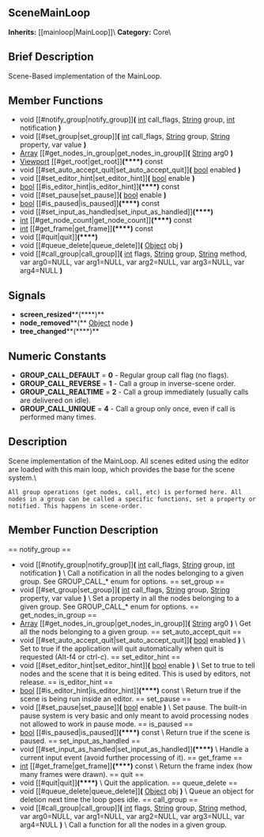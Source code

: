 ##  SceneMainLoop  
**Inherits:** [[mainloop|MainLoop]]\\
**Category:** Core\\
##  Brief Description  
Scene-Based implementation of the MainLoop.
##  Member Functions 
  * void [[#notify_group|notify_group]]**(** [int](class_int) call_flags, [String](class_string) group, [int](class_int) notification **)**
  * void [[#set_group|set_group]]**(** [int](class_int) call_flags, [String](class_string) group, [String](class_string) property, var value **)**
  * [Array](class_array) [[#get_nodes_in_group|get_nodes_in_group]]**(** [String](class_string) arg0 **)**
  * [Viewport](class_viewport) [[#get_root|get_root]]**(****)** const
  * void [[#set_auto_accept_quit|set_auto_accept_quit]]**(** [bool](class_bool) enabled **)**
  * void [[#set_editor_hint|set_editor_hint]]**(** [bool](class_bool) enable **)**
  * [bool](class_bool) [[#is_editor_hint|is_editor_hint]]**(****)** const
  * void [[#set_pause|set_pause]]**(** [bool](class_bool) enable **)**
  * [bool](class_bool) [[#is_paused|is_paused]]**(****)** const
  * void [[#set_input_as_handled|set_input_as_handled]]**(****)**
  * [int](class_int) [[#get_node_count|get_node_count]]**(****)** const
  * [int](class_int) [[#get_frame|get_frame]]**(****)** const
  * void [[#quit|quit]]**(****)**
  * void [[#queue_delete|queue_delete]]**(** [Object](class_object) obj **)**
  * void [[#call_group|call_group]]**(** [int](class_int) flags, [String](class_string) group, [String](class_string) method, var arg0=NULL, var arg1=NULL, var arg2=NULL, var arg3=NULL, var arg4=NULL **)**
##  Signals  
  * **screen_resized****(****)**
  * **node_removed****(** [Object](class_object) node **)**
  * **tree_changed****(****)**
##  Numeric Constants  
  * **GROUP_CALL_DEFAULT** = **0** - Regular group call flag (no flags).
  * **GROUP_CALL_REVERSE** = **1** - Call a group in inverse-scene order.
  * **GROUP_CALL_REALTIME** = **2** - Call a group immediately (usually calls are delivered on idle).
  * **GROUP_CALL_UNIQUE** = **4** - Call a group only once, even if call is performed many times.
##  Description  
Scene implementation of the MainLoop. All scenes edited using the editor are loaded with this main loop, which provides the base for the scene system.\\

	All group operations (get nodes, call, etc) is performed here. All nodes in a group can be called a specific functions, set a property or notified. This happens in scene-order.
##  Member Function Description  
==  notify_group  ==
  * void [[#notify_group|notify_group]]**(** [int](class_int) call_flags, [String](class_string) group, [int](class_int) notification **)**
\\
Call a notification in all the nodes belonging to a given group. See GROUP_CALL_* enum for options.
==  set_group  ==
  * void [[#set_group|set_group]]**(** [int](class_int) call_flags, [String](class_string) group, [String](class_string) property, var value **)**
\\
Set a property in all the nodes belonging to a given group. See GROUP_CALL_* enum for options.
==  get_nodes_in_group  ==
  * [Array](class_array) [[#get_nodes_in_group|get_nodes_in_group]]**(** [String](class_string) arg0 **)**
\\
Get all the nods belonging to a given group.
==  set_auto_accept_quit  ==
  * void [[#set_auto_accept_quit|set_auto_accept_quit]]**(** [bool](class_bool) enabled **)**
\\
Set to true if the application will quit automatically when quit is requested (Alt-f4 or ctrl-c).
==  set_editor_hint  ==
  * void [[#set_editor_hint|set_editor_hint]]**(** [bool](class_bool) enable **)**
\\
Set to true to tell nodes and the scene that it is being edited. This is used by editors, not release.
==  is_editor_hint  ==
  * [bool](class_bool) [[#is_editor_hint|is_editor_hint]]**(****)** const
\\
Return true if the scene is being run inside an editor.
==  set_pause  ==
  * void [[#set_pause|set_pause]]**(** [bool](class_bool) enable **)**
\\
Set pause. The built-in pause system is very basic and only meant to avoid processing nodes not allowed to work in pause mode.
==  is_paused  ==
  * [bool](class_bool) [[#is_paused|is_paused]]**(****)** const
\\
Return true if the scene is paused.
==  set_input_as_handled  ==
  * void [[#set_input_as_handled|set_input_as_handled]]**(****)**
\\
Handle a current input event (avoid further processing of it).
==  get_frame  ==
  * [int](class_int) [[#get_frame|get_frame]]**(****)** const
\\
Return the frame index (how many frames were drawn).
==  quit  ==
  * void [[#quit|quit]]**(****)**
\\
Quit the application.
==  queue_delete  ==
  * void [[#queue_delete|queue_delete]]**(** [Object](class_object) obj **)**
\\
Queue an object for deletion next time the loop goes idle.
==  call_group  ==
  * void [[#call_group|call_group]]**(** [int](class_int) flags, [String](class_string) group, [String](class_string) method, var arg0=NULL, var arg1=NULL, var arg2=NULL, var arg3=NULL, var arg4=NULL **)**
\\
Call a function for all the nodes in a given group.
